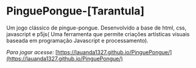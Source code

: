 # PinguePongue-[Tarantula]
Um jogo clássico de pingue-pongue. Desenvolvido a base de html, css, javascript e p5js( Uma ferramenta que permite criações artísticas visuais baseada em programação Javascript e processamento).

_Para jogar acesse:_
[https://lauanda1327.github.io/PinguePongue/](https://lauanda1327.github.io/PinguePongue/)
